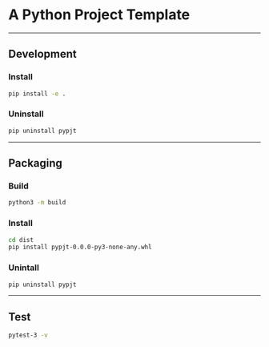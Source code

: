# A Python Project Template

---

## Development
### Install
```bash
pip install -e .
```

### Uninstall
```bash
pip uninstall pypjt
```
---

## Packaging
### Build
```bash
python3 -m build
```

### Install
```bash
cd dist
pip install pypjt-0.0.0-py3-none-any.whl
```

### Unintall
```bash
pip uninstall pypjt
```

---

## Test
```bash
pytest-3 -v
```